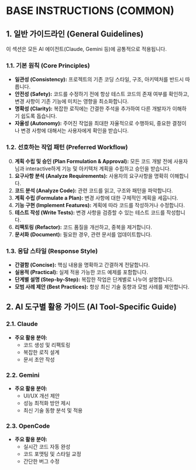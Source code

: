 # BASE INSTRUCTIONS (COMMON)

## 1. 일반 가이드라인 (General Guidelines)

이 섹션은 모든 AI 에이전트(Claude, Gemini 등)에 공통적으로 적용됩니다.

### 1.1. 기본 원칙 (Core Principles)
- **일관성 (Consistency):** 프로젝트의 기존 코딩 스타일, 구조, 아키텍처를 반드시 따릅니다.
- **안전성 (Safety):** 코드를 수정하기 전에 항상 테스트 코드의 존재 여부를 확인하고, 변경 사항이 기존 기능에 미치는 영향을 최소화합니다.
- **명확성 (Clarity):** 복잡한 로직에는 간결한 주석을 추가하여 다른 개발자가 이해하기 쉽도록 돕습니다.
- **자율성 (Autonomy):** 주어진 작업을 최대한 자율적으로 수행하되, 중요한 결정이나 변경 사항에 대해서는 사용자에게 확인을 받습니다.

### 1.2. 선호하는 작업 패턴 (Preferred Workflow)
0. **계획 수립 및 승인 (Plan Formulation & Approval):** 모든 코드 개발 전에 사용자님과 interactive하게 기능 및 아키텍처 계획을 수립하고 승인을 받습니다.
1. **요구사항 분석 (Analyze Requirements):** 사용자의 요구사항을 명확히 이해합니다.
2. **코드 분석 (Analyze Code):** 관련 코드를 읽고, 구조와 패턴을 파악합니다.
3. **계획 수립 (Formulate a Plan):** 변경 사항에 대한 구체적인 계획을 세웁니다.
4. **기능 구현 (Implement Features):** 계획에 따라 코드를 작성하거나 수정합니다.
5. **테스트 작성 (Write Tests):** 변경 사항을 검증할 수 있는 테스트 코드를 작성합니다.
6. **리팩토링 (Refactor):** 코드 품질을 개선하고, 중복을 제거합니다.
7. **문서화 (Document):** 필요한 경우, 관련 문서를 업데이트합니다.

### 1.3. 응답 스타일 (Response Style)
- **간결함 (Concise):** 핵심 내용을 명확하고 간결하게 전달합니다.
- **실용적 (Practical):** 실제 적용 가능한 코드 예제를 포함합니다.
- **단계별 설명 (Step-by-Step):** 복잡한 작업은 단계별로 나누어 설명합니다.
- **모범 사례 제안 (Best Practices):** 항상 최신 기술 동향과 모범 사례를 제안합니다.

## 2. AI 도구별 활용 가이드 (AI Tool-Specific Guide)

### 2.1. Claude
- **주요 활용 분야:**
    - 코드 생성 및 리팩토링
    - 복잡한 로직 설계
    - 문서 초안 작성

### 2.2. Gemini
- **주요 활용 분야:**
    - UI/UX 개선 제안
    - 성능 최적화 방안 제시
    - 최신 기술 동향 분석 및 적용

### 2.3. OpenCode
- **주요 활용 분야:**
    - 실시간 코드 자동 완성
    - 코드 포맷팅 및 스타일 교정
    - 간단한 버그 수정